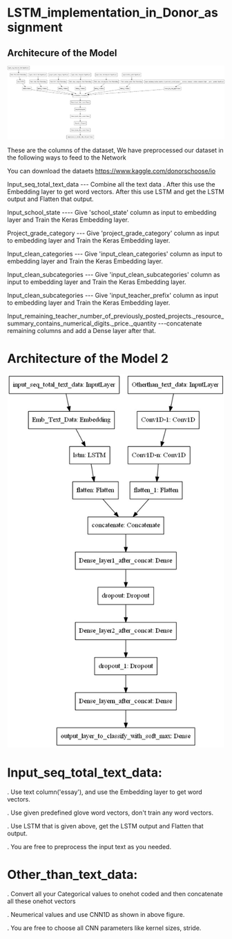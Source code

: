 # LSTM_implementation_in_Donor_assignment

## Architecure of the Model

![Screenshot](LSTM_Image_2.jpeg)


These are the columns of the dataset, We have preprocessed our dataset in the following ways to feed to the Network

You can download the dataets https://www.kaggle.com/donorschoose/io 

 Input_seq_total_text_data ---  Combine all the text data . After this use the Embedding layer to get word vectors. After this use LSTM and get the LSTM output and Flatten that output.

 Input_school_state ---- Give 'school_state' column as input to embedding layer and Train the Keras Embedding layer.

Project_grade_category --- Give 'project_grade_category' column as input to embedding layer and Train the Keras Embedding layer.

Input_clean_categories --- Give 'input_clean_categories' column as input to embedding layer and Train the Keras Embedding layer.

Input_clean_subcategories --- Give 'input_clean_subcategories' column as input to embedding layer and Train the Keras Embedding layer.

Input_clean_subcategories --- Give 'input_teacher_prefix' column as input to embedding layer and Train the Keras Embedding layer.

Input_remaining_teacher_number_of_previously_posted_projects._resource_summary_contains_numerical_digits._price._quantity ---concatenate remaining columns and add a Dense layer after that.


# Architecture of the Model 2

![Screenshot](LSTM_Image_1.jpeg)


# Input_seq_total_text_data:
  . Use text column('essay'), and use the Embedding layer to get word vectors. 
  
  
  

  . Use given predefined glove word vectors, don't train any word vectors. 

  . Use LSTM that is given above, get the LSTM output and Flatten that output. 

  . You are free to preprocess the input text as you needed. 

# Other_than_text_data:
  . Convert all your Categorical values to onehot coded and then concatenate all these onehot vectors 

  . Neumerical values and use CNN1D as shown in above figure. 

  . You are free to choose all CNN parameters like kernel sizes, stride.







